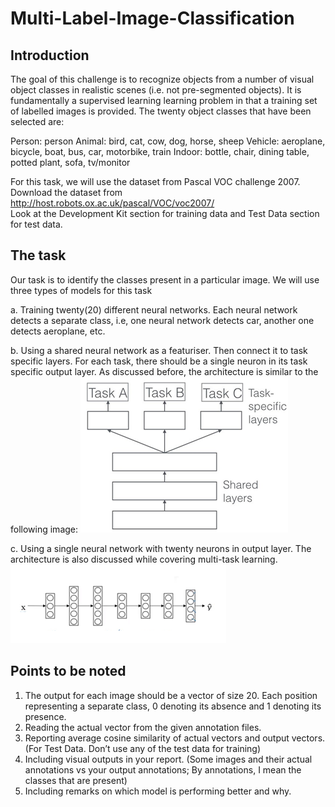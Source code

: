 # Multi-Label-Image-Classification

## Introduction
The goal of this challenge is to recognize objects from a number of visual object classes in realistic scenes (i.e. not pre-segmented objects). It is fundamentally a supervised learning learning problem in that a training set of labelled images is provided. The twenty object classes that have been selected are: 
 
Person: person 
Animal: bird, cat, cow, dog, horse, sheep 
Vehicle: aeroplane, bicycle, boat, bus, car, motorbike, train 
Indoor: bottle, chair, dining table, potted plant, sofa, tv/monitor 

For this task, we will use the dataset from Pascal VOC challenge 2007. Download the dataset from http://host.robots.ox.ac.uk/pascal/VOC/voc2007/ <br>Look at the Development Kit section for training data and Test Data section for test data.


## The task
Our task is to identify the classes present in a particular image. We will use three types of models for this task 

a.	Training twenty(20) different neural networks. Each neural network detects a separate class, i.e, one neural network detects car, another one detects aeroplane, etc. 

b.	Using a shared neural network as a featuriser. Then connect it to task specific layers. For each task, there should be a single neuron in its task specific output layer. As discussed before, the architecture is similar to the following image: 
![House price](https://github.com/TasnimAhmedEee/Multi-Label-Image-Classification/blob/master/multi-task-nn.png)
 
c.	Using a single neural network with twenty neurons in output layer. The architecture is also discussed while covering multi-task learning. 
![House price](https://github.com/TasnimAhmedEee/Multi-Label-Image-Classification/blob/master/shared-nn.png)


## Points to be noted 
1.  The output for each image should be a vector of size 20. Each position representing a separate class, 0 denoting its absence and 1 denoting its presence. 
2.	Reading the actual vector from the given annotation files. 
3.	Reporting average cosine similarity of actual vectors and output vectors. (For Test Data. Don’t use any of the test data for training) 
4.	Including visual outputs in your report. (Some images and their actual annotations vs your output annotations; By annotations, I mean the classes that are present)  
5.	Including remarks on which model is performing better and why. 
